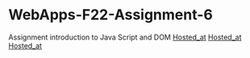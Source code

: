 # WebApps-F22-Assignment-6
Assignment introduction to Java Script and DOM
[Hosted_at](https://44-563-web-apps-f22.github.io/44563-webapps-assignment-6-likhithalavu/musician.html)
[Hosted_at](https://44-563-web-apps-f22.github.io/44563-webapps-assignment-6-likhithalavu/discount.html)
[Hosted_at](https://44-563-web-apps-f22.github.io/44563-webapps-assignment-6-likhithalavu/vacation.html)
